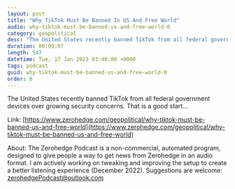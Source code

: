 ```yaml
---
layout: post
title: "Why TikTok Must Be Banned In US And Free World"
audio: why-tiktok-must-be-banned-us-and-free-world-0
category: geopolitical
desc: "The United States recently banned TikTok from all federal government devices over growing security concerns. That is a good start..."
duration: 00:09:07
length: 547
datetime: Tue, 17 Jan 2023 03:40:00 +0000
tags: podcast
guid: why-tiktok-must-be-banned-us-and-free-world-0
order: 0
---
```

The United States recently banned TikTok from all federal government devices over growing security concerns. That is a good start...

Link: [https://www.zerohedge.com/geopolitical/why-tiktok-must-be-banned-us-and-free-world](https://www.zerohedge.com/geopolitical/why-tiktok-must-be-banned-us-and-free-world)

About: The Zerohedge Podcast is a non-commercial, automated program, designed to give people a way to get news from Zerohedge in an audio format.  I am actively working on tweaking and improving the setup to create a better listening experience (December 2022).  Suggestions are welcome: [zerohedgePodcast@outlook.com](mailto:zerohedgePodcast@outlook.com)